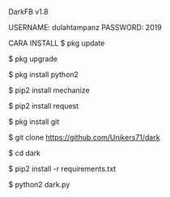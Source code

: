 DarkFB v1.8

USERNAME: dulahtampanz
PASSWORD: 2019

CARA INSTALL
$ pkg update

$ pkg upgrade

$ pkg install python2

$ pip2 install mechanize

$ pip2 install request

$ pkg install git

$ git clone https://github.com/Unikers71/dark

$ cd dark

$ pip2 install -r requirements.txt

$ python2 dark.py

